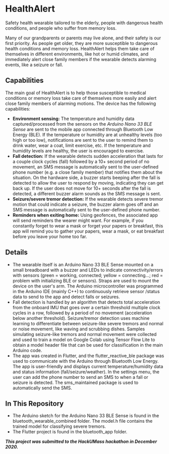 # HealthAlert
Safety health wearable tailored to the elderly, people with dangerous health conditions, and people who suffer from memory loss.

Many of our grandparents or parents may live alone, and their safety is our first priority. As people get older, they are more susceptible to dangerous health conditions and memory loss. HealthAlert helps them take care of themselves in different environments, like hot or humid climates, and immediately alert close family members if the wearable detects alarming events, like a seizure or fall.

## Capabilities
The main goal of HealthAlert is to help those susceptible to medical conditions or memory loss take care of themselves more easily and alert close family members of alarming motions. The device has the following capabilities:
- **Environment sensing:** The temperature and humidity data captured/processed from the sensors on the *Arduino Nano 33 BLE Sense* are sent to the mobile app connected through Bluetooth Low Energy (BLE). If the temperature or humidity are at unhealthy levels (too high or too low), notifications are sent to the user to remind them to drink water, wear a coat, limit exercise, etc. If the temperature and humidity levels are healthy, the user is encouraged to exercise.
- **Fall detection:** If the wearable detects sudden acceleration that lasts for a couple clock cycles (fall) followed by a 10+ second period of no movement, an SMS message is automatically sent to the user-defined phone number (e.g. a close family member) that notifies them about the situation. On the hardware side, a buzzer starts beeping after the fall is detected to allow the user to respond by moving, indicating they can get back up. If the user does not move for 10+ seconds after the fall is detected, a different buzzer alarm sounds as the SMS message is sent.
- **Seizure/severe tremor detection:** If the wearable detects severe tremor motion that could indicate a seizure, the buzzer alarm goes off and an SMS message is automatically sent to the user-defined phone number. 
- **Reminders when exiting home:** Using geofences, the associated app will send reminders the wearer might want. For example, if you constantly forget to wear a mask or forget your papers or breakfast, this app will remind you to gather your papers, wear a mask, or eat breakfast before you leave your home too far.

## Details
- The wearable itself is an Arduino Nano 33 BLE Sense mounted on a small breadboard with a buzzer and LEDs to indicate connectivity/errors with sensors (green = working, connected; yellow = connecting...; red = problem with initializing BLE or sensors). Straps are used to mount the device on the user's arm. The Arduino microcontroller was programmed in the Arduino IDE (mainly C++) to continuously retrieve sensor /status data to send to the app and detect falls or seizures. 
- Fall detection is handled by an algorithm that detects total acceleration from the onboard IMU that goes over a certain threshold multiple clock cycles in a row, followed by a period of no movement (acceleration below another threshold). Seizure/tremor detection uses machine learning to differentiate between seizure-like severe tremors and normal or noise movement, like waving and scrubbing dishes. Samples simulating seizure-like tremors and normal movement were collected and used to train a model on Google Colab using Tensor Flow Lite to obtain a model header file that can be used for classification in the main Arduino code.
- The app was created in Flutter, and the flutter_reactive_ble package was used to communicate with the Arduino through Bluetooth Low Energy. The app is user-friendly and displays current temperature/humidity data and status information (fall/seizure/weather). In the settings menu, the user can add the phone number to send an SMS to when a fall or seizure is detected. The sms_maintained package is used to automatically send the SMS.

## In This Repository
- The Arduino sketch for the Arduino Nano 33 BLE Sense is found in the bluetooth_wearable_combined folder. The model.h file contains the trained model for classifying severe tremors.
- The Flutter project is found in the bluetooth_app folder.

***This project was submitted to the HackUMass hackathon in December 2020.***
